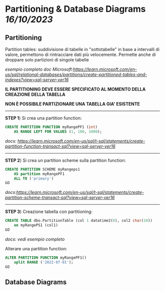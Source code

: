 # Partitioning & Database Diagrams *16/10/2023*
## Partitioning

Partition tables: suddivisione di tabelle in "sottotabelle" in base a intervalli di valore, permettono di rintracciare dati più velocemente. Permette anche di droppare solo partizioni di singole tabelle

*esempio completo doc Microsoft:https://learn.microsoft.com/en-us/sql/relational-databases/partitions/create-partitioned-tables-and-indexes?view=sql-server-ver16*


**IL PARTITIONING DEVE ESSERE SPECIFICATO AL MOMENTO DELLA CREAZIONE DELLA TABELLA**

**NON È POSSIBILE PARTIZIONARE UNA TABELLA GIA' ESISTENTE**

---
**STEP 1**)
Si crea una partition function:

```SQL
CREATE PARTITION FUNCTION myRangePF1 (int)  
    AS RANGE LEFT FOR VALUES (1, 100, 1000);
```
*docs: https://learn.microsoft.com/en-us/sql/t-sql/statements/create-partition-function-transact-sql?view=sql-server-ver16*

---
**STEP 2**)
Si crea un partition scheme sulla partition function:
``` SQL
CREATE PARTITION SCHEME myRangeps1
    AS partition myRangePF1
    ALL TO ('primary')
GO
```
*docs:https://learn.microsoft.com/en-us/sql/t-sql/statements/create-partition-scheme-transact-sql?view=sql-server-ver16*

---
**STEP 3**)
Creazione tabella con partitioning:
``` SQL
CREATE TABLE dbo.PartitionTable (col 1 datatime2(0), col2 char(10))
    on myRangePS1 (col1)
GO
```
*docs: vedi esempio completo*


Alterare una partition function:
```SQL
ALTER PARTITION FUNCTION myRangePF1()
    split RANGE ('2022-07-01');
GO
```



## Database Diagrams

